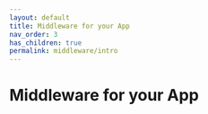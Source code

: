 ```yaml
---
layout: default
title: Middleware for your App
nav_order: 3
has_children: true
permalink: middleware/intro
---
```


# Middleware for your App